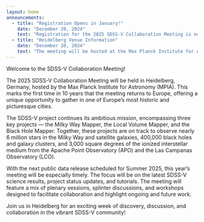 ```yaml
---
layout: home
announcements:
  - title: "Registration Opens in January!"
    date: "December 20, 2024"
    text: "Registration for the 2025 SDSS-V Collaboration Meeting is now open. Make sure to secure your spot by **May 15, 2025**."
  - title: "Heidelberg Venue Information"
    date: "December 20, 2024"
    text: "The meeting will be hosted at the Max Planck Institute for Astronomy (MPIA) in Heidelberg. More details on the venue [here](/location/)."
---
```

Welcome to the SDSS-V Collaboration Meeting!  

The 2025 SDSS-V Collaboration Meeting will be held in Heidelberg, Germany, hosted by the Max Planck Institute for Astronomy (MPIA). This marks the first time in 10 years that the meeting returns to Europe, offering a unique opportunity to gather in one of Europe’s most historic and picturesque cities.

The SDSS-V project continues its ambitious mission, encompassing three key projects — the Milky Way Mapper, the Local Volume Mapper, and the Black Hole Mapper. Together, these projects are on track to observe nearly 6 million stars in the Milky Way and satellite galaxies, 400,000 black holes and galaxy clusters, and 3,000 square degrees of the ionized interstellar medium from the Apache Point Observatory (APO) and the Las Campanas Observatory (LCO).

With the next public data release scheduled for Summer 2025, this year’s meeting will be especially timely. The focus will be on the latest SDSS-V science results, project status updates, and tutorials. The meeting will feature a mix of plenary sessions, splinter discussions, and workshops designed to facilitate collaboration and highlight ongoing and future work.

Join us in Heidelberg for an exciting week of discovery, discussion, and collaboration in the vibrant SDSS-V community!


